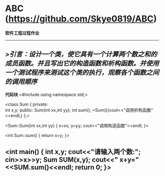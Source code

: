 # ABC (https://github.com/Skye0819/ABC)
**软件工程过程作业**
********************************************************************************************
***>引言：设计一个类，使它具有一个计算两个数之和的成员函数。并且写出它的构造函数和析构函数。并使用一个测试程序来测试这个类的执行，观察各个函数之间的调用顺序***
---------------------------------------------------------------------------------------------
**代码块**
<#include<iostream>
using namespace std;>


<class Sum
 {
  private:                                  
    int x,y;
  public:
    Sum(int xx,int yy);
    int sum();
    ~Sum(){cout<<"调用析构函数"<<endl;}
 };>

 <Sum::Sum(int xx,int yy)
 {
    x=xx;
    y=yy;
    cout<<"调用构造函数"<<endl;
 }>

 <int Sum::sum()
 {
     return x+y;
 }>

 <int main()
 {
     int x,y;
     cout<<"请输入两个数:";
     cin>>x>>y;
     Sum SUM(x,y);
     cout<<"   x+y="<<SUM.sum()<<endl;
     return 0;
 }>
 ----------------------------------------------------------------------------
 
 
